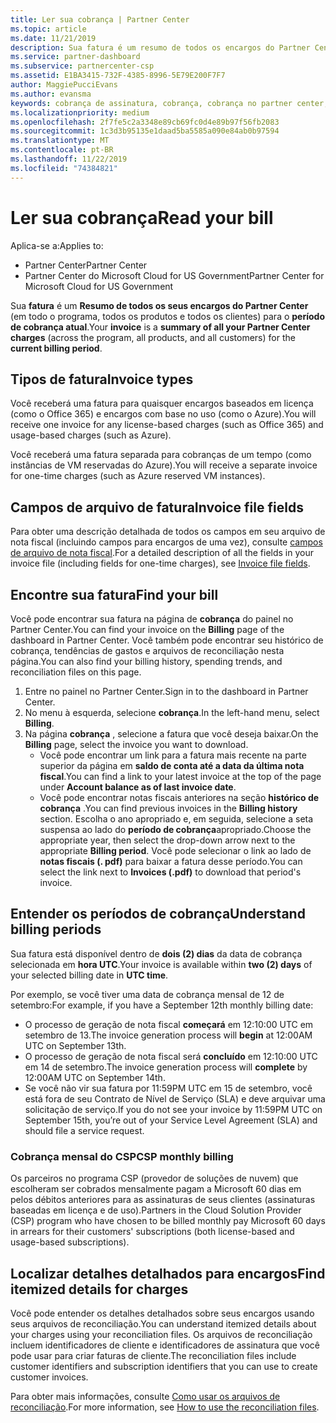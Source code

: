 ```yaml
---
title: Ler sua cobrança | Partner Center
ms.topic: article
ms.date: 11/21/2019
description: Sua fatura é um resumo de todos os encargos do Partner Center (em todo o programa, produtos e clientes) para o período mensal atual.
ms.service: partner-dashboard
ms.subservice: partnercenter-csp
ms.assetid: E1BA3415-732F-4385-8996-5E79E200F7F7
author: MaggiePucciEvans
ms.author: evansma
keywords: cobrança de assinatura, cobrança, cobrança no partner center, ler minha cobrança, fatura, fatura do partner center, fatura do CSP, onde está minha cobrança?
ms.localizationpriority: medium
ms.openlocfilehash: 2f7fe5c2a3348e89cb69fc0d4e89b97f56fb2083
ms.sourcegitcommit: 1c3d3b95135e1daad5ba5585a090e84ab0b97594
ms.translationtype: MT
ms.contentlocale: pt-BR
ms.lasthandoff: 11/22/2019
ms.locfileid: "74384821"
---
```

# <a name="read-your-bill"></a><span data-ttu-id="60066-104">Ler sua cobrança</span><span class="sxs-lookup"><span data-stu-id="60066-104">Read your bill</span></span>

<span data-ttu-id="60066-105">Aplica-se a:</span><span class="sxs-lookup"><span data-stu-id="60066-105">Applies to:</span></span>

- <span data-ttu-id="60066-106">Partner Center</span><span class="sxs-lookup"><span data-stu-id="60066-106">Partner Center</span></span>
- <span data-ttu-id="60066-107">Partner Center do Microsoft Cloud for US Government</span><span class="sxs-lookup"><span data-stu-id="60066-107">Partner Center for Microsoft Cloud for US Government</span></span>

<span data-ttu-id="60066-108">Sua **fatura** é um **Resumo de todos os seus encargos do Partner Center** (em todo o programa, todos os produtos e todos os clientes) para o **período de cobrança atual**.</span><span class="sxs-lookup"><span data-stu-id="60066-108">Your **invoice** is a **summary of all your Partner Center charges** (across the program, all products, and all customers) for the **current billing period**.</span></span>

## <a name="invoice-types"></a><span data-ttu-id="60066-109">Tipos de fatura</span><span class="sxs-lookup"><span data-stu-id="60066-109">Invoice types</span></span>

<span data-ttu-id="60066-110">Você receberá uma fatura para quaisquer encargos baseados em licença (como o Office 365) e encargos com base no uso (como o Azure).</span><span class="sxs-lookup"><span data-stu-id="60066-110">You will receive one invoice for any license-based charges (such as Office 365) and usage-based charges (such as Azure).</span></span>

<span data-ttu-id="60066-111">Você receberá uma fatura separada para cobranças de um tempo (como instâncias de VM reservadas do Azure).</span><span class="sxs-lookup"><span data-stu-id="60066-111">You will receive a separate invoice for one-time charges (such as Azure reserved VM instances).</span></span>

## <a name="invoice-file-fields"></a><span data-ttu-id="60066-112">Campos de arquivo de fatura</span><span class="sxs-lookup"><span data-stu-id="60066-112">Invoice file fields</span></span>

<span data-ttu-id="60066-113">Para obter uma descrição detalhada de todos os campos em seu arquivo de nota fiscal (incluindo campos para encargos de uma vez), consulte [campos de arquivo de nota fiscal](invoice-file.md).</span><span class="sxs-lookup"><span data-stu-id="60066-113">For a detailed description of all the fields in your invoice file (including fields for one-time charges), see [Invoice file fields](invoice-file.md).</span></span>

## <a name="find-your-bill"></a><span data-ttu-id="60066-114">Encontre sua fatura</span><span class="sxs-lookup"><span data-stu-id="60066-114">Find your bill</span></span>

<span data-ttu-id="60066-115">Você pode encontrar sua fatura na página de **cobrança** do painel no Partner Center.</span><span class="sxs-lookup"><span data-stu-id="60066-115">You can find your invoice on the **Billing** page of the dashboard in Partner Center.</span></span> <span data-ttu-id="60066-116">Você também pode encontrar seu histórico de cobrança, tendências de gastos e arquivos de reconciliação nesta página.</span><span class="sxs-lookup"><span data-stu-id="60066-116">You can also find your billing history, spending trends, and reconciliation files on this page.</span></span>

1. <span data-ttu-id="60066-117">Entre no painel no Partner Center.</span><span class="sxs-lookup"><span data-stu-id="60066-117">Sign in to the dashboard in Partner Center.</span></span>
2. <span data-ttu-id="60066-118">No menu à esquerda, selecione **cobrança**.</span><span class="sxs-lookup"><span data-stu-id="60066-118">In the left-hand menu, select **Billing**.</span></span>
3. <span data-ttu-id="60066-119">Na página **cobrança** , selecione a fatura que você deseja baixar.</span><span class="sxs-lookup"><span data-stu-id="60066-119">On the **Billing** page, select the invoice you want to download.</span></span>
    - <span data-ttu-id="60066-120">Você pode encontrar um link para a fatura mais recente na parte superior da página em **saldo de conta até a data da última nota fiscal**.</span><span class="sxs-lookup"><span data-stu-id="60066-120">You can find a link to your latest invoice at the top of the page under **Account balance as of last invoice date**.</span></span>
    - <span data-ttu-id="60066-121">Você pode encontrar notas fiscais anteriores na seção **histórico de cobrança** .</span><span class="sxs-lookup"><span data-stu-id="60066-121">You can find previous invoices in the **Billing history** section.</span></span> <span data-ttu-id="60066-122">Escolha o ano apropriado e, em seguida, selecione a seta suspensa ao lado do **período de cobrança**apropriado.</span><span class="sxs-lookup"><span data-stu-id="60066-122">Choose the appropriate year, then select the drop-down arrow next to the appropriate **Billing period**.</span></span> <span data-ttu-id="60066-123">Você pode selecionar o link ao lado de **notas fiscais (. pdf)** para baixar a fatura desse período.</span><span class="sxs-lookup"><span data-stu-id="60066-123">You can select the link next to **Invoices (.pdf)** to download that period's invoice.</span></span>

## <a name="understand-billing-periods"></a><span data-ttu-id="60066-124">Entender os períodos de cobrança</span><span class="sxs-lookup"><span data-stu-id="60066-124">Understand billing periods</span></span>

<span data-ttu-id="60066-125">Sua fatura está disponível dentro de **dois (2) dias** da data de cobrança selecionada em **hora UTC**.</span><span class="sxs-lookup"><span data-stu-id="60066-125">Your invoice is available within **two (2) days** of your selected billing date in **UTC time**.</span></span>

<span data-ttu-id="60066-126">Por exemplo, se você tiver uma data de cobrança mensal de 12 de setembro:</span><span class="sxs-lookup"><span data-stu-id="60066-126">For example, if you have a September 12th monthly billing date:</span></span>

- <span data-ttu-id="60066-127">O processo de geração de nota fiscal **começará** em 12:10:00 UTC em setembro de 13.</span><span class="sxs-lookup"><span data-stu-id="60066-127">The invoice generation process will **begin** at 12:00AM UTC on September 13th.</span></span>
- <span data-ttu-id="60066-128">O processo de geração de nota fiscal será **concluído** em 12:10:00 UTC em 14 de setembro.</span><span class="sxs-lookup"><span data-stu-id="60066-128">The invoice generation process will **complete** by 12:00AM UTC on September 14th.</span></span>
- <span data-ttu-id="60066-129">Se você não vir sua fatura por 11:59PM UTC em 15 de setembro, você está fora de seu Contrato de Nível de Serviço (SLA) e deve arquivar uma solicitação de serviço.</span><span class="sxs-lookup"><span data-stu-id="60066-129">If you do not see your invoice by 11:59PM UTC on September 15th, you’re out of your Service Level Agreement (SLA) and should file a service request.</span></span>

### <a name="csp-monthly-billing"></a><span data-ttu-id="60066-130">Cobrança mensal do CSP</span><span class="sxs-lookup"><span data-stu-id="60066-130">CSP monthly billing</span></span>

<span data-ttu-id="60066-131">Os parceiros no programa CSP (provedor de soluções de nuvem) que escolheram ser cobrados mensalmente pagam a Microsoft 60 dias em pelos débitos anteriores para as assinaturas de seus clientes (assinaturas baseadas em licença e de uso).</span><span class="sxs-lookup"><span data-stu-id="60066-131">Partners in the Cloud Solution Provider (CSP) program who have chosen to be billed monthly pay Microsoft 60 days in arrears for their customers' subscriptions (both license-based and usage-based subscriptions).</span></span>

## <a name="find-itemized-details-for-charges"></a><span data-ttu-id="60066-132">Localizar detalhes detalhados para encargos</span><span class="sxs-lookup"><span data-stu-id="60066-132">Find itemized details for charges</span></span>

<span data-ttu-id="60066-133">Você pode entender os detalhes detalhados sobre seus encargos usando seus arquivos de reconciliação.</span><span class="sxs-lookup"><span data-stu-id="60066-133">You can understand itemized details about your charges using your reconciliation files.</span></span> <span data-ttu-id="60066-134">Os arquivos de reconciliação incluem identificadores de cliente e identificadores de assinatura que você pode usar para criar faturas de cliente.</span><span class="sxs-lookup"><span data-stu-id="60066-134">The reconciliation files include customer identifiers and subscription identifiers that you can use to create customer invoices.</span></span>

<span data-ttu-id="60066-135">Para obter mais informações, consulte [Como usar os arquivos de reconciliação](use-the-reconciliation-files.md).</span><span class="sxs-lookup"><span data-stu-id="60066-135">For more information, see [How to use the reconciliation files](use-the-reconciliation-files.md).</span></span>
